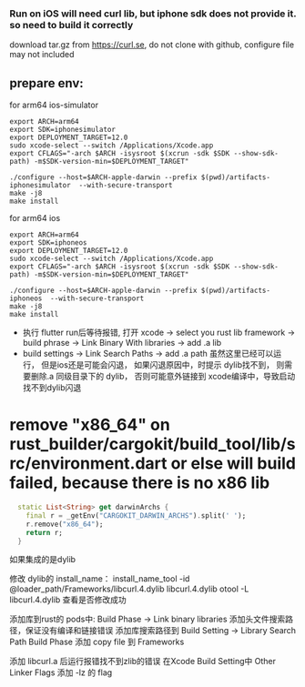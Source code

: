### Run on iOS will need curl lib, but iphone sdk does not provide it. so need to build it correctly

download tar.gz from https://curl.se, do not clone with github, configure file may not included
## prepare env:
for arm64 ios-simulator

```shell
export ARCH=arm64
export SDK=iphonesimulator
export DEPLOYMENT_TARGET=12.0
sudo xcode-select --switch /Applications/Xcode.app
export CFLAGS="-arch $ARCH -isysroot $(xcrun -sdk $SDK --show-sdk-path) -m$SDK-version-min=$DEPLOYMENT_TARGET"

./configure --host=$ARCH-apple-darwin --prefix $(pwd)/artifacts-iphonesimulator  --with-secure-transport
make -j8
make install
```


for arm64 ios

```shell
export ARCH=arm64
export SDK=iphoneos
export DEPLOYMENT_TARGET=12.0
sudo xcode-select --switch /Applications/Xcode.app
export CFLAGS="-arch $ARCH -isysroot $(xcrun -sdk $SDK --show-sdk-path) -m$SDK-version-min=$DEPLOYMENT_TARGET"

./configure --host=$ARCH-apple-darwin --prefix $(pwd)/artifacts-iphoneos  --with-secure-transport
make -j8
make install
```

- 执行 flutter run后等待报错, 打开 xcode -> select you rust lib framework -> build phrase -> Link Binary With libraries -> add .a lib
- build settings -> Link Search Paths -> add .a path
  虽然这里已经可以运行， 但是ios还是可能会闪退， 如果闪退原因中，时提示 dylib找不到， 则需要删除.a 同级目录下的 dylib， 否则可能意外链接到 xcode编译中，导致启动找不到dylib闪退


# remove "x86_64" on rust_builder/cargokit/build_tool/lib/src/environment.dart or else will build failed, because there is no x86 lib

```dart
  static List<String> get darwinArchs {
    final r = _getEnv("CARGOKIT_DARWIN_ARCHS").split(' ');
    r.remove("x86_64");
    return r;
  }
```

如果集成的是dylib

修改 dylib的 install_name：
install_name_tool -id @loader_path/Frameworks/libcurl.4.dylib libcurl.4.dylib
otool -L libcurl.4.dylib 查看是否修改成功

添加库到rust的 pods中:
Build Phase -> Link binary libraries 添加头文件搜索路径，保证没有编译和链接错误
添加库搜索路径到  Build Setting -> Library Search Path
Build Phase 添加 copy file 到 Frameworks




添加 libcurl.a 后运行报错找不到zlib的错误
在Xcode  Build Setting中 Other Linker Flags 添加 -lz 的 flag





